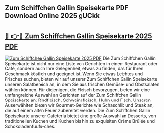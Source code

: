 ## Zum Schiffchen Gallin Speisekarte PDF Download Online 2025 gUCkk

# <h2><a href="http://gc8z8o4.nevu.top/?p=Zum+Schiffchen+Gallin+Speisekarte">🔗 👉🔴 Zum Schiffchen Gallin Speisekarte 2025 PDF</a></h2>

[![Zum Schiffchen Gallin Speisekarte 2025 PDF](https://i.imgur.com/dBaPXMq.png)](http://gc8z8o4.nevu.top/?p=Zum+Schiffchen+Gallin+Speisekarte)
Die Zum Schiffchen Gallin Speisekarte ist nicht nur eine Liste von Gerichten in einem Restaurant oder Café, sondern auch Ihre Gelegenheit, etwas zu finden, das für Ihren Geschmack köstlich und geeignet ist. Wenn Sie etwas Leichtes und Frisches suchen, bieten wir auf unserer Zum Schiffchen Gallin Speisekarte unseren Salatbereich an, in dem Sie aus frischen Gemüse- und Obstsalaten wählen können. Für diejenigen, die Fleisch bevorzugen, bieten wir eine umfangreiche Auswahl an Gerichten auf der Zum Schiffchen Gallin Speisekarte an: Rindfleisch, Schweinefleisch, Huhn und Fisch. Unseren Auserwählten bieten wir Gourmet-Gerichte wie Schaschlik und Steak an, die auf einem alten Feuer zubereitet werden. Die Zum Schiffchen Gallin Speisekarte unserer Cafeteria bietet eine große Auswahl an Desserts, von traditionellen Kuchen und Kuchen bis hin zu exquisiten Crème Brûlée und Schokoladenfuufu-ches.
